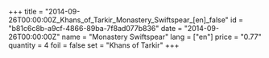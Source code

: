 +++
title = "2014-09-26T00:00:00Z_Khans_of_Tarkir_Monastery_Swiftspear_[en]_false"
id = "b81c6c8b-a9cf-4866-89ba-7f8ad077b836"
date = "2014-09-26T00:00:00Z"
name = "Monastery Swiftspear"
lang = ["en"]
price = "0.77"
quantity = 4
foil = false
set = "Khans of Tarkir"
+++
